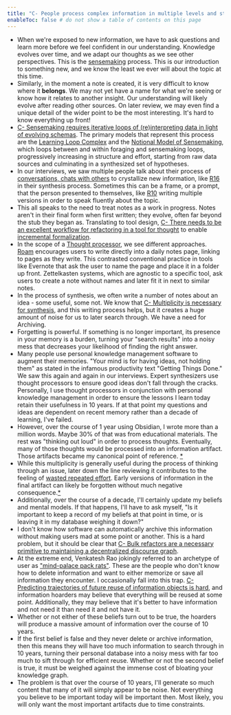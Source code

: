 ```yaml
---
title: "C- People process complex information in multiple levels and stages of processing"
enableToc: false # do not show a table of contents on this page
---
```

- When we're exposed to new information, we have to ask questions and learn more before we feel confident in our understanding. Knowledge evolves over time, and we adapt our thoughts as we see other perspectives. This is the [sensemaking](../LitReview/Extended%20Universe/Terms/sensemaking.md) process. This is our introduction to something new, and we know the least we ever will about the topic at this time. 
- Similarly, in the moment a note is created, it is very difficult to know where it __belongs__. We may not yet have a name for what we're seeing or know how it relates to another insight. Our understanding will likely evolve after reading other sources. On later review, we may even find a unique detail of the wider point to be the most interesting. It's hard to know everything up front! 
- [C- Sensemaking requires iterative loops of (re)interpreting data in light of evolving schemas](C-%20Sensemaking%20requires%20iterative%20loops%20of%20(re)interpreting%20data%20in%20light%20of%20evolving%20schemas). The primary models that represent this process are the [Learning Loop Complex](../LitReview/Extended%20Universe/Terms/Learning%20Loop%20Complex.md) and the [Notional Model of Sensemaking](../LitReview/Extended%20Universe/Terms/Notional%20Model%20of%20Sensemaking.md), which loops between and within foraging and sensemaking loops, progressively increasing in structure and effort, starting from raw data sources and culminating in a synthesized set of hypotheses. 
- In our interviews, we saw multiple people talk about their process of [conversations, chats with others](conversations,%20chats%20with%20others) to crystallize new information, like [R16](R16) in their synthesis process. Sometimes this can be a frame, or a prompt, that the person presented to themselves, like [R10](R10) writing multiple versions in order to speak fluently about the topic. 
- This all speaks to the need to treat notes as a work in progress. Notes aren't in their final form when first written; they evolve, often far beyond the stub they began as. Translating to tool design, [C- There needs to be an excellent workflow for refactoring in a tool for thought](C-%20There%20needs%20to%20be%20an%20excellent%20workflow%20for%20refactoring%20in%20a%20tool%20for%20thought) to enable [incremental formalization](../LitReview/Extended%20Universe/Terms/incremental%20formalization.md).
- In the scope of a [Thought processor](Thought%20processor), we see different approaches. [Roam](Roam) encourages users to write directly into a daily notes page, linking to pages as they write. This contrasted conventional practice in tools like Evernote that ask the user to name the page and place it in a folder up front. Zettelkasten systems, which are agnostic to a specific tool, ask users to create a note without names and later fit it in next to similar notes.
- In the process of synthesis, we often write a number of notes about an idea - some useful, some not. We know that [C- Multiplicity is necessary for synthesis](C-%20Multiplicity%20is%20necessary%20for%20synthesis), and this writing process helps, but it creates a huge amount of noise for us to later search through. We have a need for Archiving.
- Forgetting is powerful. If something is no longer important, its presence in your memory is a burden, turning your "search results" into a noisy mess that decreases your likelihood of finding the right answer.
- Many people use personal knowledge management software to augment their memories. "Your mind is for having ideas, not holding them" as stated in the infamous productivity text "Getting Things Done." We saw this again and again in our interviews. Expert synthesizers use thought processors to ensure good ideas don't fall through the cracks. Personally, I use thought processors in conjunction with personal knowledge management in order to ensure the lessons I learn today retain their usefulness in 10 years. If at that point my questions and ideas are dependent on recent memory rather than a decade of learning, I've failed.
- However, over the course of 1 year using Obsidian, I wrote more than a million words. Maybe 30% of that was from educational materials. The rest was "thinking out loud" in order to process thoughts. Eventually, many of those thoughts would be processed into an information artifact. Those artifacts became my canonical point of reference. [*](((oYOFV-9b_)))
- While this multiplicity is generally useful during the process of thinking through an issue, later down the line reviewing it contributes to the feeling of [wasted repeated effort](wasted%20repeated%20effort). Early versions of information in the final artifact can likely be forgotten without much negative consequence.[*](((ULqBmEu14)))
- Additionally, over the course of a decade, I'll certainly update my beliefs and mental models. If that happens, I'll have to ask myself, "Is it important to keep a record of my beliefs at that point in time, or is leaving it in my database weighing it down?"
- I don't know how software can automatically archive this information without making users mad at some point or another. This is a hard problem, but it should be clear that [C- Bulk refactors are a necessary primitive to maintaining a decentralized discourse graph](../LitReview/Extended%20Universe/WIP/C-%20Bulk%20refactors%20are%20a%20necessary%20primitive%20to%20maintaining%20a%20decentralized%20discourse%20graph.md).
- At the extreme end, Venkatesh Rao jokingly referred to an archetype of user as ["mind-palace pack rats"](https://twitter.com/vgr/status/1370583027512872961). These are the people who don't know how to delete information and want to either memorize or save all information they encounter. I occasionally fall into this trap. [C- Predicting trajectories of future reuse of information objects is hard](C-%20Predicting%20trajectories%20of%20future%20reuse%20of%20information%20objects%20is%20hard), and information hoarders may believe that everything will be reused at some point. Additionally, they may believe that it's better to have information and not need it than need it and not have it.
- Whether or not either of these beliefs turn out to be true, the hoarders will produce a massive amount of information over the course of 10 years. 
- If the first belief is false and they never delete or archive information, then this means they will have too much information to search through in 10 years, turning their personal database into a noisy mess with far too much to sift through for efficient reuse. Whether or not the second belief is true, it must be weighed against the immense cost of bloating your knowledge graph.
- The problem is that over the course of 10 years, I'll generate so much content that many of it will simply appear to be noise. Not everything you believe to be important today will be important then. Most likely, you will only want the most important artifacts due to time constraints.
